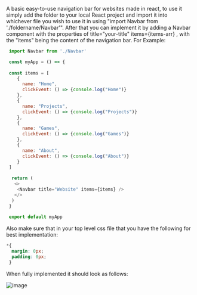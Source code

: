 A basic easy-to-use navigation bar for websites made in react, to use it simply add the folder to your local React project and import it into whichever file you wish to use it in using "import Navbar from './foldername/Navbar'". After that you can implement it by adding a Navbar component with the properties of title="your-title" items={items-arr} , with the "items" being the content of the navigation bar. For Example: 
```javascript
 import Navbar from './Navbar'

 const myApp = () => {
 
 const items = [
    {
      name: "Home",
      clickEvent: () => {console.log("Home")}
    },
    {
      name: "Projects",
      clickEvent: () => {console.log("Projects")}
    },
    {
      name: "Games",
      clickEvent: () => {console.log("Games")}
    },
    {
      name: "About",
      clickEvent: () => {console.log("About")}
    }
 ]
  
  return (
   <>
    <Navbar title="Website" items={items} />
   </>
  )
 }
 
 export default myApp
```
Also make sure that in your top level css file that you have the following for best implementation:
```css
*{
  margin: 0px;
  padding: 0px;
 }
```
When fully implemented it should look as follows:

![image](https://i.imgur.com/kaHlUvN.png)
